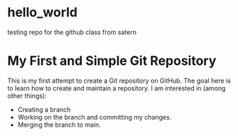 # hello_world
testing repo for the github class from satern

# My First and Simple Git Repository 

This is my first attempt to create a Git repository on GitHub. 
The goal here is to learn how to create and maintain a repository. 
I am interested in (among other things):
- Creating a branch
- Working on the branch and committing my changes.
- Merging the branch to main.
